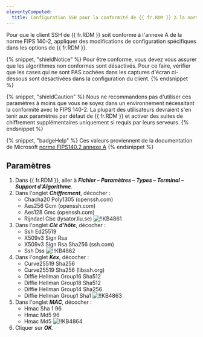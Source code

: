 ```yaml
---
eleventyComputed:
  title: Configuration SSH pour la conformité de {{ fr.RDM }} à la norme FIPS 140-2
---
```

Pour que le client SSH de {{ fr.RDM }} soit conforme à l'annexe A de la norme FIPS 140-2, appliquer des modifications de configuration spécifiques dans les options de {{ fr.RDM }}.

{% snippet, "shieldNotice" %}
Pour être conforme, vous devez vous assurer que les algorithmes non conformes sont désactivés. Pour ce faire, vérifier que les cases qui ne sont PAS cochées dans les captures d'écran ci-dessous sont désactivées dans la configuration du client.
{% endsnippet %}

{% snippet, "shieldCaution" %}
Nous ne recommandons pas d'utiliser ces paramètres à moins que vous ne soyez dans un environnement nécessitant la conformité avec le FIPS 140-2. La plupart des utilisateurs devraient s'en tenir aux paramètres par défaut de {{ fr.RDM }} et activer des suites de chiffrement supplémentaires uniquement si requis par leurs serveurs.
{% endsnippet %}

{% snippet, "badgeHelp" %}
Ces valeurs proviennent de la documentation de Microsoft [norme FIPS140.2 annexe A](https://docs.microsoft.com/en-us/cpp/linux/set-up-fips-compliant-secure-remote-linux-development?view=msvc-160)
{% endsnippet %}

## Paramètres

1. Dans {{ fr.RDM }}, aller à ***Fichier – Paramètres – Types – Terminal – Support d'Algorithme***.
1. Dans l'onglet ***Chiffrement***, décocher :
    * Chacha20 Poly1305 (openssh<area>.com)
    * Aes256 Gcm (openssh<area>.com)
    * Aes128 Gmc (openssh<area>.com)
    * Rijndael Cbc (lysator<area>.liu.se)
![!!KB4861](https://cdnweb.devolutions.net/docs/docs_en_kb_KB4861.png)
1. Dans l'onglet ***Clé d'hôte***, décocher :
    * Ssh Ed25519
    * X509v3 Sign Rsa
    * X509v3 Sign Rsa Sha256 (ssh<area>.com)
    * Ssh Dss
![!!KB4862](https://cdnweb.devolutions.net/docs/docs_en_kb_KB4862.png)
1. Dans l'onglet ***Kex***, décocher :
    * Curve25519 Sha256
    * Curve25519 Sha256 (libssh<area>.org)
    * Diffie Hellman Group16 Sha512
    * Diffie Hellman Group18 Sha512
    * Diffie Hellman Group14 Sha256
    * Diffie Hellman Group1 Sha1
![!!KB4863](https://cdnweb.devolutions.net/docs/docs_en_kb_KB4863.png)
1. Dans l'onglet ***MAC***, décocher :
    * Hmac Sha 1 96
    * Hmac Md5 96
    * Hmac Md5
![!!KB4864](https://cdnweb.devolutions.net/docs/docs_en_kb_KB4864.png)
1. Cliquer sur ***OK***.